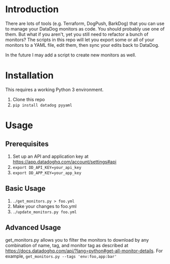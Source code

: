 # Introduction

There are lots of tools (e.g. Terraform, DogPush, BarkDog) that you can use to manage your DataDog monitors as code. You should probably use one of them. But what if you aren't, yet you still need to refactor a bunch of monitors? The scripts in this repo will let you export some or all of your monitors to a YAML file, edit them, then sync your edits back to DataDog.

In the future I may add a script to create new monitors as well.

# Installation

This requires a working Python 3 environment.

1. Clone this repo
1. `pip install datadog pyyaml`

# Usage

## Prerequisites

1. Set up an API and application key at https://app.datadoghq.com/account/settings#api
1. `export DD_API_KEY=your_api_key`
1. `export DD_APP_KEY=your_app_key`

## Basic Usage

1. `./get_monitors.py > foo.yml`
1. Make your changes to foo.yml
1. `./update_monitors.py foo.yml`

## Advanced Usage

get_monitors.py allows you to filter the monitors to download by any combination of name, tag, and monitor tag as described at https://docs.datadoghq.com/api/?lang=python#get-all-monitor-details. For example, `get_monitors.py --tags 'env:foo,app:bar'`
